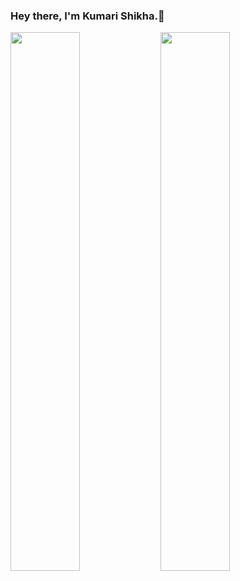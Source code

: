 ### Hey there, I'm Kumari Shikha.👋

<img align ="left" width="47%" src="https://github-readme-stats.vercel.app/api?username=Kshikha21&show_icons=true&theme=radical" />
<img align ="left"  width="47%"  src ="https://github-readme-stats.vercel.app/api/top-langs/?username=Kshikha21&layout=compact" />
